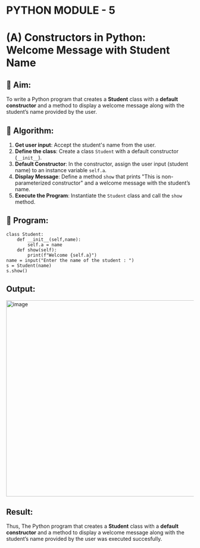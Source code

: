 # PYTHON MODULE - 5
# (A) Constructors in Python: Welcome Message with Student Name

## 🎯 Aim:
To write a Python program that creates a **Student** class with a **default constructor** and a method to display a welcome message along with the student’s name provided by the user.

## 🧠 Algorithm:
1. **Get user input**: Accept the student's name from the user.
2. **Define the class**: Create a class `Student` with a default constructor (`__init__`).
3. **Default Constructor**: In the constructor, assign the user input (student name) to an instance variable `self.a`.
4. **Display Message**: Define a method `show` that prints "This is non-parameterized constructor" and a welcome message with the student’s name.
5. **Execute the Program**: Instantiate the `Student` class and call the `show` method.

## 🧾 Program:

    class Student:
        def __init__(self,name):
            self.a = name
        def show(self):
            print(f"Welcome {self.a}")
    name = input("Enter the name of the student : ")
    s = Student(name)
    s.show()

## Output:

<img width="1918" height="527" alt="image" src="https://github.com/user-attachments/assets/042f9dea-6b49-4756-b910-d710cb36c008" />

## Result:

Thus, The Python program that creates a **Student** class with a **default constructor** and a method to display a welcome message along with the student’s name provided by the user was executed succesfully.
